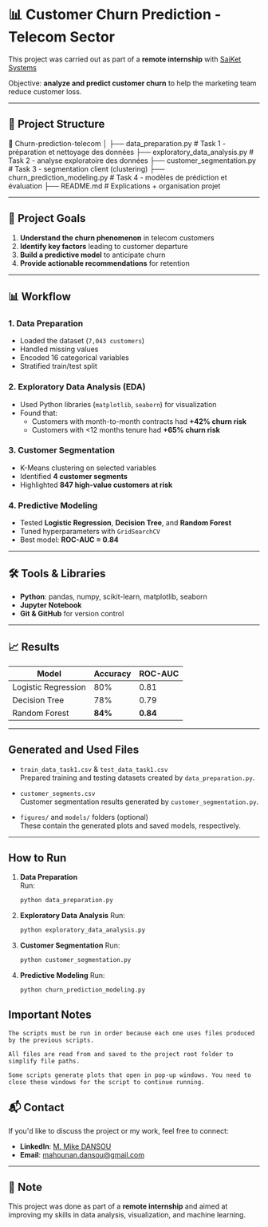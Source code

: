 # 📊 Customer Churn Prediction - Telecom Sector

This project was carried out as part of a **remote internship** with [SaiKet Systems](https://saiket.in/internship-program/)  

Objective: **analyze and predict customer churn** to help the marketing team reduce customer loss.

---

## 📁 Project Structure

📂 Churn-prediction-telecom
│
├── data_preparation.py                  # Task 1 - préparation et nettoyage des données
├── exploratory_data_analysis.py         # Task 2 - analyse exploratoire des données
├── customer_segmentation.py              # Task 3 - segmentation client (clustering)
├── churn_prediction_modeling.py          # Task 4 - modèles de prédiction et évaluation
├── README.md                            # Explications + organisation projet


---

## 🎯 Project Goals

1. **Understand the churn phenomenon** in telecom customers  
2. **Identify key factors** leading to customer departure  
3. **Build a predictive model** to anticipate churn  
4. **Provide actionable recommendations** for retention

---

## 📊 Workflow

### 1. Data Preparation
- Loaded the dataset (`7,043 customers`)
- Handled missing values
- Encoded 16 categorical variables
- Stratified train/test split

### 2. Exploratory Data Analysis (EDA)
- Used Python libraries (`matplotlib`, `seaborn`) for visualization
- Found that:
  - Customers with month-to-month contracts had **+42% churn risk**
  - Customers with <12 months tenure had **+65% churn risk**

### 3. Customer Segmentation
- K-Means clustering on selected variables
- Identified **4 customer segments**  
- Highlighted **847 high-value customers at risk**

### 4. Predictive Modeling
- Tested **Logistic Regression**, **Decision Tree**, and **Random Forest**
- Tuned hyperparameters with `GridSearchCV`
- Best model: **ROC-AUC = 0.84**

---

## 🛠️ Tools & Libraries

- **Python**: pandas, numpy, scikit-learn, matplotlib, seaborn
- **Jupyter Notebook**
- **Git & GitHub** for version control

---

## 📈 Results

| Model              | Accuracy | ROC-AUC |
|--------------------|----------|---------|
| Logistic Regression| 80%      | 0.81    |
| Decision Tree      | 78%      | 0.79    |
| Random Forest      | **84%**  | **0.84**|

---

## Generated and Used Files

- `train_data_task1.csv` & `test_data_task1.csv`  
  Prepared training and testing datasets created by `data_preparation.py`.

- `customer_segments.csv`  
  Customer segmentation results generated by `customer_segmentation.py`.

- `figures/` and `models/` folders (optional)  
  These contain the generated plots and saved models, respectively.

---

## How to Run

1.  **Data Preparation**  
    Run:  
    ```bash
    python data_preparation.py

2.  **Exploratory Data Analysis**
    Run:
    ```bash
    python exploratory_data_analysis.py

3. **Customer Segmentation**
    Run:
    ```bash
    python customer_segmentation.py

4. **Predictive Modeling**
    Run:
    ```bash
    python churn_prediction_modeling.py

## Important Notes

    The scripts must be run in order because each one uses files produced by the previous scripts.

    All files are read from and saved to the project root folder to simplify file paths.

    Some scripts generate plots that open in pop-up windows. You need to close these windows for the script to continue running.


## 📬 Contact

If you'd like to discuss the project or my work, feel free to connect:  
- **LinkedIn**: [M. Mike DANSOU](https://www.linkedin.com/in/m-mike-dansou-977878343)
- **Email**: [mahounan.dansou@gmail.com](mailto:mahounan.dansou@gmail.com)

---

## 📌 Note

This project was done as part of a **remote internship** and aimed at improving my skills in data analysis, visualization, and machine learning.

